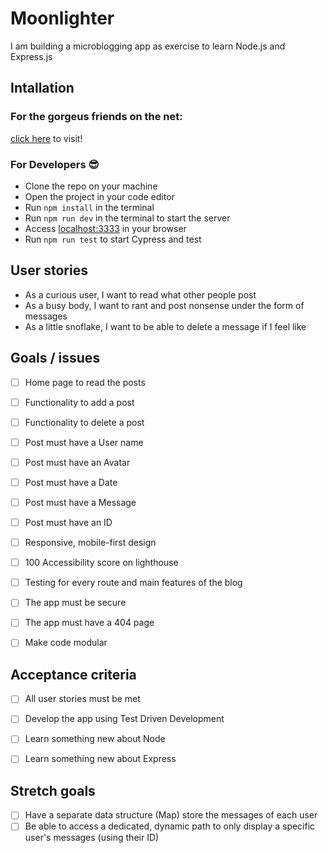 # Moonlighter

I am building a microblogging app as exercise to learn Node.js and Express.js

## Intallation

### For the gorgeus friends on the net:

[click here]() to visit!

### For Developers 😎

* Clone the repo on your machine
* Open the project in your code editor
* Run ``` npm install ``` in the terminal
* Run ``` npm run dev ``` in the terminal to start the server
* Access [localhost:3333](http://localhost:3333) in your browser
* Run ``` npm run test ``` to start Cypress and test


## User stories

* As a curious user, I want to read what other people post
* As a busy body, I want to rant and post nonsense under the form of messages
* As a little snoflake, I want to be able to delete a message if I feel like


## Goals / issues

- [ ] Home page to read the posts
- [ ] Functionality to add a post
- [ ] Functionality to delete a post
- [ ] Post must have a User name
- [ ] Post must have an Avatar
- [ ] Post must have a Date
- [ ] Post must have a Message
- [ ] Post must have an ID
- [ ] Responsive, mobile-first design
- [ ] 100 Accessibility score on lighthouse
- [ ] Testing for every route and main features of the blog
- [ ] The app must be secure
- [ ] The app must have a 404 page
- [ ] Make code modular


## Acceptance criteria

- [ ] All user stories must be met
- [ ] Develop the app using Test Driven Development
- [ ] Learn something new about Node
- [ ] Learn something new about Express


## Stretch goals

- [ ] Have a separate data structure (Map) store the messages of each user
- [ ] Be able to access a dedicated, dynamic path to only display a specific user's messages (using their ID)